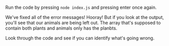 Run the code by pressing `node index.js` and pressing enter once again.

We've fixed all of the error messages! Hooray! But if you look at the output, you'll see that our animals are being left out. The array that's supposed to contain both plants and animals only has the planbts.

Look through the code and see if you can identify what's going wrong.